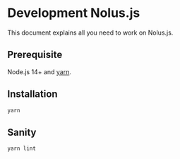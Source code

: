 # Development Nolus.js

This document explains all you need to work on Nolus.js.

## Prerequisite

Node.js 14+ and [yarn](https://classic.yarnpkg.com/lang/en/docs/install/#debian-stable).

## Installation

```sh
yarn
```

## Sanity

```sh
yarn lint
```
